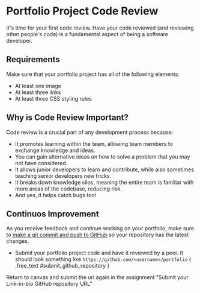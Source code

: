 # Portfolio Project Code Review

It's time for your first code review. Have your code reviewed (and reviewing other people's code) is a fundamental aspect of being a software developer.

## Requirements

Make sure that your portfolio project has all of the following elements:

- At least one image
- At least three links
- At least three CSS styling rules

## Why is Code Review Important?

Code review is a crucial part of any development process because:

- It promotes learning within the team, allowing team members to exchange knowledge and ideas.
- You can gain alternative ideas on how to solve a problem that you may not have considered.
- It allows junior developers to learn and contribute, while also sometimes teaching senior developers new tricks.
- It breaks down knowledge silos, meaning the entire team is familiar with more areas of the codebase, reducing risk.
- And yes, it helps catch bugs too!

## Continuos Improvement

As you receive feedback and continue working on your portfolio, make sure to [make a git commit and push to GitHub](/lessons/github-codespaces-vscode#7-save-your-work-with-git) so your repository has the latest changes.

- Submit your portfolio project code and have it reviewed by a peer. It should look something like `https://github.com/<username>/portfolio`
{ .free_text #submit_github_repository }

<aside class="warning">
  Return to canvas and submit the url again in the assignment "Submit your Link-in-bio GitHub repository URL"
</aside>
